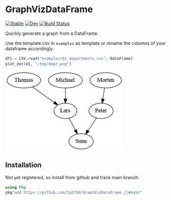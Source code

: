 # GraphVizDataFrame

[![Stable](https://img.shields.io/badge/docs-stable-blue.svg)](https://tp2750.github.io/GraphVizDataFrame.jl/stable/)
[![Dev](https://img.shields.io/badge/docs-dev-blue.svg)](https://tp2750.github.io/GraphVizDataFrame.jl/dev/)
[![Build Status](https://github.com/tp2750/GraphVizDataFrame.jl/actions/workflows/CI.yml/badge.svg?branch=main)](https://github.com/tp2750/GraphVizDataFrame.jl/actions/workflows/CI.yml?query=branch%3Amain)


Quickly generate a graph from a DataFrame.

Use the template.csv in `examples` as template or rename the columns of your dataframe accordingly.

``` julia
df1 = CSV.read("examples/01_departments.csv", DataFrame)
plot_dot(d1, "/tmp/dept.png")
```

![dept](docs/src/img/01_dept.png)


## Installation

Not yet registered, so install from github and track main branch:

``` julia
using Pkg
pkg"add https://github.com/tp2750/GraphVizDataFrame.jl#main"
```
